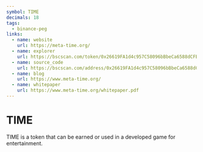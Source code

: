 ```yaml
---
symbol: TIME
decimals: 18
tags:
  - binance-peg
links:
  - name: website
    url: https://meta-time.org/
  - name: explorer
    url: https://bscscan.com/token/0x26619FA1d4c957C58096bBbeCa6588dCFB12E109
  - name: source_code
    url: https://bscscan.com/address/0x26619FA1d4c957C58096bBbeCa6588dCFB12E109#code
  - name: blog
    url: https://www.meta-time.org/
  - name: whitepaper
    url: https://www.meta-time.org/whitepaper.pdf
---
```


# TIME

TIME is a token that can be earned or used in a developed game for entertainment.
